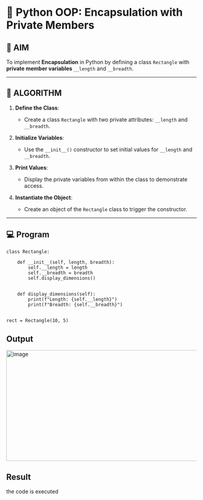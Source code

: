 # 🐍 Python OOP: Encapsulation with Private Members

## 🎯 AIM

To implement **Encapsulation** in Python by defining a class `Rectangle` with **private member variables** `__length` and `__breadth`.

---

## 🧠 ALGORITHM

1. **Define the Class**:
   - Create a class `Rectangle` with two private attributes: `__length` and `__breadth`.

2. **Initialize Variables**:
   - Use the `__init__()` constructor to set initial values for `__length` and `__breadth`.

3. **Print Values**:
   - Display the private variables from within the class to demonstrate access.

4. **Instantiate the Object**:
   - Create an object of the `Rectangle` class to trigger the constructor.

---

## 💻 Program
```
class Rectangle:
    
    def __init__(self, length, breadth):
        self.__length = length      
        self.__breadth = breadth    
        self.display_dimensions()  

    
    def display_dimensions(self):
        print(f"Length: {self.__length}")
        print(f"Breadth: {self.__breadth}")


rect = Rectangle(10, 5)
```

## Output
<img width="1108" height="293" alt="image" src="https://github.com/user-attachments/assets/2d34dd38-fd1c-4aea-b953-38f7ac6eda78" />

## Result
the code is executed
